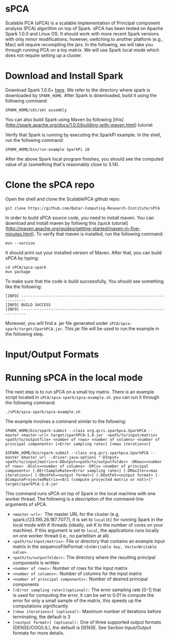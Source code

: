 sPCA
===========

Scalable PCA (sPCA) is a scalable implementation of Principal component analysis (PCA) algorithm on top of Spark. sPCA has been tested on Apache Spark 1.0.0 and Linux OS. It should work with more recent Spark versions with only minor modifications; however, switching to another platform (e.g., Mac) will require recompiling the jars. In the following, we will take you through running PCA on a toy matrix. We will use Spark local mode which does not require setting up a cluster.

Download and Install Spark
==========================

Download  Spark 1.0.0+ [here](https://spark.apache.org/downloads.html). We refer to the directory where spark is downloaded by `SPARK_HOME`. After Spark is downloaded, build it using the following command:
```
SPARK_HOME/sbt/sbt assembly
```

You can also build Spark using Maven by following [this] (http://spark.apache.org/docs/1.0.0/building-with-maven.html) tutorial.

Verify that Spark is running by executing the SparkPi example. In the shell, run the following command:
```
SPARK_HOME/bin/run-example SparkPi 10
```
After the above Spark local program finishes, you should see the computed value of pi (something that's reasonably close to 3.14).

Clone the sPCA repo
==========================
Open the shell and clone the ScalablePCA github repo:
```
git clone https://github.com/Qatar-Computing-Research-Institute/sPCA
```
In order to build sPCA source code, you need to install maven. You can download and install maven by folliwng this [quick tutorial] (http://maven.apache.org/guides/getting-started/maven-in-five-minutes.html). To verify that maven is installed, run the following 
command:
```
mvn --version
```
It should print out your installed version of Maven. After that, you can build sPCA by typing:

```
cd sPCA/spca-spark
mvn package
```
To make sure that the code is build successfully, You should see something like the following:
```
[INFO] ------------------------------------------------------------------------
[INFO] BUILD SUCCESS
[INFO] ------------------------------------------------------------------------
```
Moreover, you will find a .jar file generated under `sPCA/spca-spark/target/SparkPCA.jar`. This jar file will be used to run the example in the following step.

Input/Output Formats
=====================================


Running sPCA in the local mode
=====================================
The next step is to run sPCA on a small toy matrix. There is an example script located in `sPCA/spca-spark/spca-example.sh`. you can run it through the following command:
```
./sPCA/spca-spark/spca-example.sh
```
The example involves a command similar to the following:
```
SPARK_HOME/bin/spark-submit --class org.qcri.sparkpca.SparkPCA --master <master-url> target/sparkPCA-1.0.jar  <path/to/input/matrix> <path/to/outputfile> <number of rows> <number of columns> <number of principal components> [<Error sampling rate>] [<max iterations>]

$SPARK_HOME/bin/spark-submit --class org.qcri.sparkpca.SparkPCA --master $master_url --driver-java-options "-DInput=<path/to/input/matrix>s-DOutput=<path/to/outputfolder> -DRows=<number of rows> -DCols=<number of columns> -DPCs= <number of principal components> [-DErrSampleRate=<Error sampling rate>] [-DMaxIter=<max iterations>] [-DOutFmt=<output format>] [-DOutFmt=<output format> [-DComputeProjectedMatrix=<0/1 (compute projected matrix or not)>]" target/sparkPCA-1.0.jar 
```
This command runs sPCA on top of Spark in the local machine with one worker thread. The following is a description of the command-line arguments of sPCA. 
- `<master-url>: `The master URL for the cluster (e.g. spark://23.195.26.187:7077), it is set to `local[K]` for running Spark in the local mode with *K* threads (ideally, set *K* to the number of cores on your machine). If this argument is set to `local`, the applications runs locally on one worker thread (i.e., no parlellism at all).
-	`<path/to/input/matrix>:` File or directory that contains an example input matrix in the sequenceFileFormat `<IntWritable key, VectorWritable value>`.
-	`<path/to/outputfolder>:` The directory where the resulting principal components is written
-	`<number of rows>:` Number of rows for the input matrix 
-	`<number of columns>:` Number of columns for the input matrix 
-	`<number of principal components>:` Number of desired principal components 
-	`[<Error sampling rate>](optional):` The error sampling rate [0-1] that is used for computing the error, It can be set to 0.01 to compute the error for only a small sample of the matrix, this speeds up the computations significantly 
- `[<max iterations>] (optional):` Maximum number of iterations before terminating, the default is 3
- `[<output format>] (optional):` One of three supported output formats (DENSE/COO/LIL), the default is DENSE. See Section Input/Output formats for more details.

